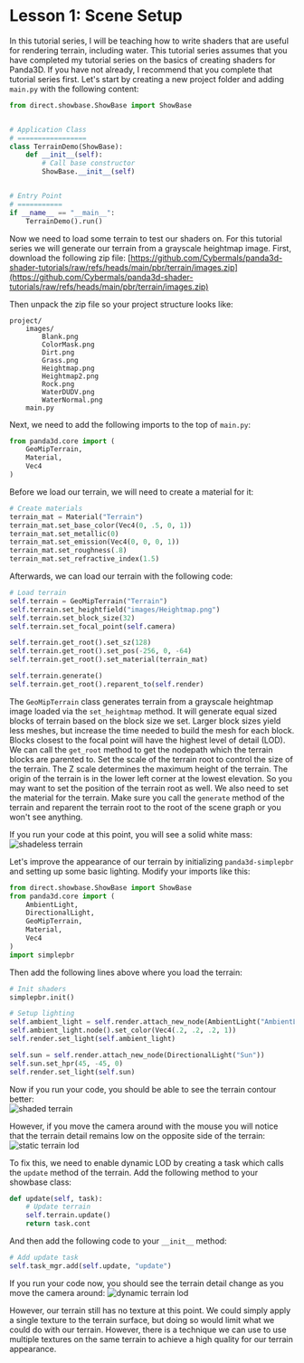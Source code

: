 # Lesson 1: Scene Setup

In this tutorial series, I will be teaching how to write shaders that are useful for rendering terrain, including water. This tutorial series assumes that you have completed my tutorial series on the basics of creating shaders for Panda3D. If you have not already, I recommend that you complete that tutorial series first. Let's start by creating a new project folder and adding `main.py` with the following content:
```python
from direct.showbase.ShowBase import ShowBase


# Application Class
# =================
class TerrainDemo(ShowBase):
    def __init__(self):
        # Call base constructor
        ShowBase.__init__(self)


# Entry Point
# ===========
if __name__ == "__main__":
    TerrainDemo().run()
```

Now we need to load some terrain to test our shaders on. For this tutorial series we will generate our terrain from a grayscale heightmap image. First, download the following zip file:
[https://github.com/Cybermals/panda3d-shader-tutorials/raw/refs/heads/main/pbr/terrain/images.zip](https://github.com/Cybermals/panda3d-shader-tutorials/raw/refs/heads/main/pbr/terrain/images.zip)

Then unpack the zip file so your project structure looks like:
```
project/
    images/
        Blank.png
        ColorMask.png
        Dirt.png
        Grass.png
        Heightmap.png
        Heightmap2.png
        Rock.png
        WaterDUDV.png
        WaterNormal.png
    main.py
```

Next, we need to add the following imports to the top of `main.py`:
```python
from panda3d.core import (
    GeoMipTerrain,
    Material,
    Vec4
)
```

Before we load our terrain, we will need to create a material for it:
```python
# Create materials
terrain_mat = Material("Terrain")
terrain_mat.set_base_color(Vec4(0, .5, 0, 1))
terrain_mat.set_metallic(0)
terrain_mat.set_emission(Vec4(0, 0, 0, 1))
terrain_mat.set_roughness(.8)
terrain_mat.set_refractive_index(1.5)
```

Afterwards, we can load our terrain with the following code:
```python
# Load terrain
self.terrain = GeoMipTerrain("Terrain")
self.terrain.set_heightfield("images/Heightmap.png")
self.terrain.set_block_size(32)
self.terrain.set_focal_point(self.camera)

self.terrain.get_root().set_sz(128)
self.terrain.get_root().set_pos(-256, 0, -64)
self.terrain.get_root().set_material(terrain_mat)

self.terrain.generate()
self.terrain.get_root().reparent_to(self.render)
```

The `GeoMipTerrain` class generates terrain from a grayscale heightmap image loaded via the `set_heightmap` method. It will generate equal sized blocks of terrain based on the block size we set. Larger block sizes yield less meshes, but increase the time needed to build the mesh for each block. Blocks closest to the focal point will have the highest level of detail (LOD). We can call the `get_root` method to get the nodepath which the terrain blocks are parented to. Set the scale of the terrain root to control the size of the terrain. The Z scale determines the maximum height of the terrain. The origin of the terrain is in the lower left corner at the lowest elevation. So you may want to set the position of the terrain root as well. We also need to set the material for the terrain. Make sure you call the `generate` method of the terrain and reparent the terrain root to the root of the scene graph or you won't see anything.

If you run your code at this point, you will see a solid white mass:
![shadeless terrain](https://github.com/Cybermals/panda3d-shader-tutorials/blob/main/pbr/terrain/01-scene_setup/screenshots/01-shadeless_terrain.png?raw=true)

Let's improve the appearance of our terrain by initializing `panda3d-simplepbr` and setting up some basic lighting. Modify your imports like this:
```python
from direct.showbase.ShowBase import ShowBase
from panda3d.core import (
    AmbientLight,
    DirectionalLight,
    GeoMipTerrain,
    Material,
    Vec4
)
import simplepbr
```

Then add the following lines above where you load the terrain:
```python
# Init shaders
simplepbr.init()

# Setup lighting
self.ambient_light = self.render.attach_new_node(AmbientLight("AmbientLight"))
self.ambient_light.node().set_color(Vec4(.2, .2, .2, 1))
self.render.set_light(self.ambient_light)

self.sun = self.render.attach_new_node(DirectionalLight("Sun"))
self.sun.set_hpr(45, -45, 0)
self.render.set_light(self.sun)
```

Now if you run your code, you should be able to see the terrain contour better:  
![shaded terrain](https://github.com/Cybermals/panda3d-shader-tutorials/blob/main/pbr/terrain/01-scene_setup/screenshots/02-shaded_terrain.png?raw=true)

However, if you move the camera around with the mouse you will notice that the terrain detail remains low on the opposite side of the terrain:
![static terrain lod](https://github.com/Cybermals/panda3d-shader-tutorials/blob/main/pbr/terrain/01-scene_setup/screenshots/03-static_lod.png?raw=true)

To fix this, we need to enable dynamic LOD by creating a task which calls the `update` method of the terrain. Add the following method to your showbase class:
```python
def update(self, task):
    # Update terrain
    self.terrain.update()
    return task.cont
```

And then add the following code to your `__init__` method:
```python
# Add update task
self.task_mgr.add(self.update, "update")
```

If you run your code now, you should see the terrain detail change as you move the camera around:
![dynamic terrain lod](https://github.com/Cybermals/panda3d-shader-tutorials/blob/main/pbr/terrain/01-scene_setup/screenshots/04-dynamic_lod.png?raw=true)

However, our terrain still has no texture at this point. We could simply apply a single texture to the terrain surface, but doing so would limit what we could do with our terrain. However, there is a technique we can use to use multiple textures on the same terrain to achieve a high quality for our terrain appearance.
